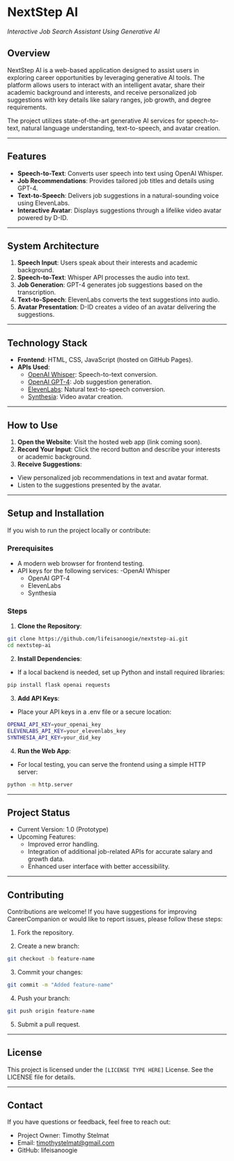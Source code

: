 # **NextStep AI**

_Interactive Job Search Assistant Using Generative AI_

## **Overview**

NextStep AI is a web-based application designed to assist users in exploring career opportunities by leveraging generative AI tools. The platform allows users to interact with an intelligent avatar, share their academic background and interests, and receive personalized job suggestions with key details like salary ranges, job growth, and degree requirements.

The project utilizes state-of-the-art generative AI services for speech-to-text, natural language understanding, text-to-speech, and avatar creation.

---

## **Features**

- **Speech-to-Text**: Converts user speech into text using OpenAI Whisper.
- **Job Recommendations**: Provides tailored job titles and details using GPT-4.
- **Text-to-Speech**: Delivers job suggestions in a natural-sounding voice using ElevenLabs.
- **Interactive Avatar**: Displays suggestions through a lifelike video avatar powered by D-ID.

---

## **System Architecture**

1. **Speech Input**: Users speak about their interests and academic background.
2. **Speech-to-Text**: Whisper API processes the audio into text.
3. **Job Generation**: GPT-4 generates job suggestions based on the transcription.
4. **Text-to-Speech**: ElevenLabs converts the text suggestions into audio.
5. **Avatar Presentation**: D-ID creates a video of an avatar delivering the suggestions.

---

## **Technology Stack**

- **Frontend**: HTML, CSS, JavaScript (hosted on GitHub Pages).
- **APIs Used**:
  - [OpenAI Whisper](https://openai.com/whisper): Speech-to-text conversion.
  - [OpenAI GPT-4](https://platform.openai.com/docs/models/gpt-4): Job suggestion generation.
  - [ElevenLabs](https://elevenlabs.io/): Natural text-to-speech conversion.
  - [Synthesia](https://www.synthesia.io/): Video avatar creation.

---

## **How to Use**

1. **Open the Website**: Visit the hosted web app (link coming soon).
2. **Record Your Input**: Click the record button and describe your interests or academic background.
3. **Receive Suggestions**:
  - View personalized job recommendations in text and avatar format.
  - Listen to the suggestions presented by the avatar.

---

## **Setup and Installation**

If you wish to run the project locally or contribute:

### Prerequisites

- A modern web browser for frontend testing.
- API keys for the following services:
  -OpenAI Whisper
  - OpenAI GPT-4
  - ElevenLabs
  - Synthesia

### Steps

1. **Clone the Repository**:
  ```bash
  git clone https://github.com/lifeisanoogie/nextstep-ai.git
  cd nextstep-ai
  ```

2. **Install Dependencies**:

  - If a local backend is needed, set up Python and install required libraries:
  ```bash
  pip install flask openai requests
  ```

3. **Add API Keys**:

  - Place your API keys in a .env file or a secure location:
  ```bash
  OPENAI_API_KEY=your_openai_key
  ELEVENLABS_API_KEY=your_elevenlabs_key
  SYNTHESIA_API_KEY=your_did_key
  ```

4. **Run the Web App**:

  - For local testing, you can serve the frontend using a simple HTTP server:
  ```bash
  python -m http.server
  ```

---

## **Project Status**

- Current Version: 1.0 (Prototype)
- Upcoming Features:
  - Improved error handling.
  - Integration of additional job-related APIs for accurate salary and growth data.
  - Enhanced user interface with better accessibility.

---

## **Contributing**

Contributions are welcome! If you have suggestions for improving CareerCompanion or would like to report issues, please follow these steps:

1. Fork the repository.

2. Create a new branch:
  ```bash
  git checkout -b feature-name
  ```

3. Commit your changes:
  ```bash
  git commit -m "Added feature-name"
  ```

4. Push your branch:
  ```bash
  git push origin feature-name
  ```

5. Submit a pull request.

---

## **License**

This project is licensed under the `[LICENSE TYPE HERE]` License. See the LICENSE file for details.

---

## **Contact**

If you have questions or feedback, feel free to reach out:

- Project Owner: Timothy Stelmat
- Email: timothystelmat@gmail.com
- GitHub: lifeisanoogie
